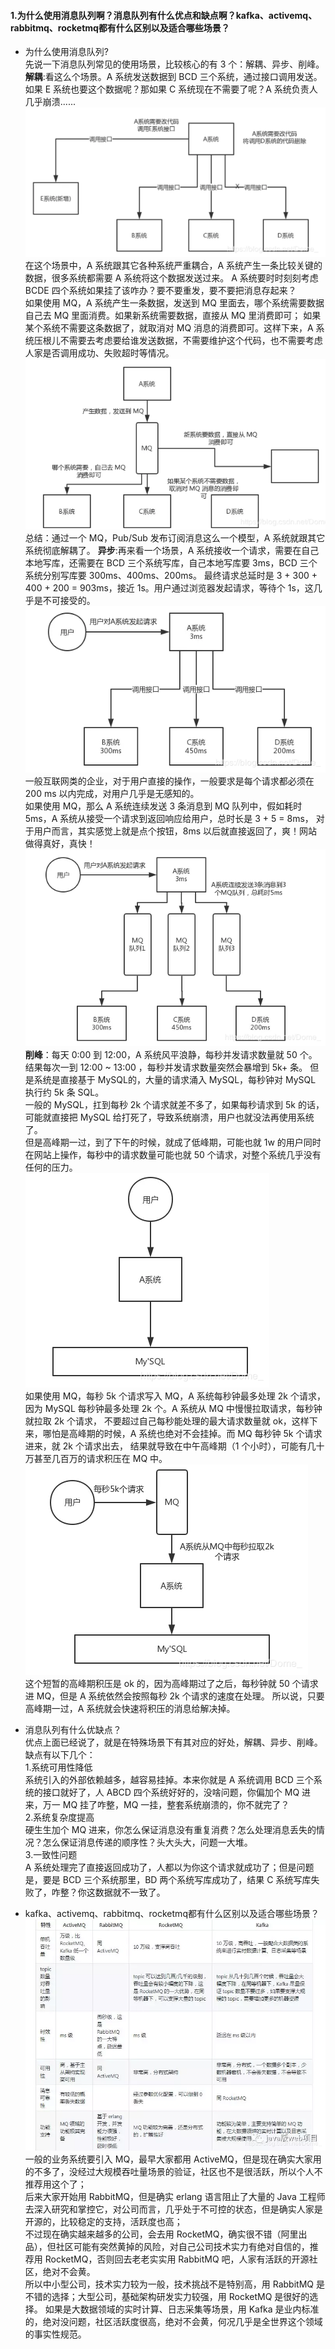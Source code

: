 #### 1.为什么使用消息队列啊？消息队列有什么优点和缺点啊？kafka、activemq、rabbitmq、rocketmq都有什么区别以及适合哪些场景？
* 为什么使用消息队列?          
先说一下消息队列常见的使用场景，比较核心的有 3 个：解耦、异步、削峰。     
**解耦**:看这么个场景。A 系统发送数据到 BCD 三个系统，通过接口调用发送。如果 E 系统也要这个数据呢？那如果 C 系统现在不需要了呢？A 系统负责人几乎崩溃......      
![01_mq](./images/01_mq.png)       
在这个场景中，A 系统跟其它各种系统严重耦合，A 系统产生一条比较关键的数据，很多系统都需要 A 系统将这个数据发送过来。
A 系统要时时刻刻考虑 BCDE 四个系统如果挂了该咋办？要不要重发，要不要把消息存起来？             
如果使用 MQ，A 系统产生一条数据，发送到 MQ 里面去，哪个系统需要数据自己去 MQ 里面消费。如果新系统需要数据，直接从 MQ 里消费即可；
如果某个系统不需要这条数据了，就取消对 MQ 消息的消费即可。这样下来，A 系统压根儿不需要去考虑要给谁发送数据，不需要维护这个代码，也不需要考虑人家是否调用成功、失败超时等情况。      
![02_mq](./images/02_mq.png)        
总结：通过一个 MQ，Pub/Sub 发布订阅消息这么一个模型，A 系统就跟其它系统彻底解耦了。
**异步**:再来看一个场景，A 系统接收一个请求，需要在自己本地写库，还需要在 BCD 三个系统写库，自己本地写库要 3ms，BCD 三个系统分别写库要 300ms、400ms、200ms。
最终请求总延时是 3 + 300 + 400 + 200 = 903ms，接近 1s。用户通过浏览器发起请求，等待个 1s，这几乎是不可接受的。      
![03_mq](./images/03_mq.png)        
一般互联网类的企业，对于用户直接的操作，一般要求是每个请求都必须在 200 ms 以内完成，对用户几乎是无感知的。       
如果使用 MQ，那么 A 系统连续发送 3 条消息到 MQ 队列中，假如耗时 5ms，A 系统从接受一个请求到返回响应给用户，总时长是 3 + 5 = 8ms，
对于用户而言，其实感觉上就是点个按钮，8ms 以后就直接返回了，爽！网站做得真好，真快！        
![04_mq](./images/04_mq.png)        
**削峰**：每天 0:00 到 12:00，A 系统风平浪静，每秒并发请求数量就 50 个。结果每次一到 12:00 ~ 13:00 ，每秒并发请求数量突然会暴增到 5k+ 条。
但是系统是直接基于 MySQL的，大量的请求涌入 MySQL，每秒钟对 MySQL 执行约 5k 条 SQL。     
一般的 MySQL，扛到每秒 2k 个请求就差不多了，如果每秒请求到 5k 的话，可能就直接把 MySQL 给打死了，导致系统崩溃，用户也就没法再使用系统了。     
 但是高峰期一过，到了下午的时候，就成了低峰期，可能也就 1w 的用户同时在网站上操作，每秒中的请求数量可能也就 50 个请求，对整个系统几乎没有任何的压力。     
 ![05_mq](./images/05_mq.png)       
 如果使用 MQ，每秒 5k 个请求写入 MQ，A 系统每秒钟最多处理 2k 个请求，因为 MySQL 每秒钟最多处理 2k 个。A 系统从 MQ 中慢慢拉取请求，每秒钟就拉取 2k 个请求，
 不要超过自己每秒能处理的最大请求数量就 ok，这样下来，哪怕是高峰期的时候，A 系统也绝对不会挂掉。而 MQ 每秒钟 5k 个请求进来，就 2k 个请求出去，
 结果就导致在中午高峰期（1 个小时），可能有几十万甚至几百万的请求积压在 MQ 中。     
 ![06_mq](./images/06_mq.png)       
 这个短暂的高峰期积压是 ok 的，因为高峰期过了之后，每秒钟就 50 个请求进 MQ，但是 A 系统依然会按照每秒 2k 个请求的速度在处理。
 所以说，只要高峰期一过，A 系统就会快速将积压的消息给解决掉。        
 
 * 消息队列有什么优缺点？      
 优点上面已经说了，就是在特殊场景下有其对应的好处，解耦、异步、削峰。     
 缺点有以下几个：       
 1.系统可用性降低           
 系统引入的外部依赖越多，越容易挂掉。本来你就是 A 系统调用 BCD 三个系统的接口就好了，人 ABCD 四个系统好好的，没啥问题，你偏加个 MQ 进来，万一 MQ 挂了咋整，MQ 一挂，整套系统崩溃的，你不就完了？       
 2.系统复杂度提高           
 硬生生加个 MQ 进来，你怎么保证消息没有重复消费？怎么处理消息丢失的情况？怎么保证消息传递的顺序性？头大头大，问题一大堆。        
 3.一致性问题        
 A 系统处理完了直接返回成功了，人都以为你这个请求就成功了；但是问题是，要是 BCD 三个系统那里，BD 两个系统写库成功了，结果 C 系统写库失败了，咋整？你这数据就不一致了。      
 
 
* kafka、activemq、rabbitmq、rocketmq都有什么区别以及适合哪些场景？       
 ![07_mq](./images/07_mq.png)       
 一般的业务系统要引入 MQ，最早大家都用 ActiveMQ，但是现在确实大家用的不多了，没经过大规模吞吐量场景的验证，社区也不是很活跃，所以个人不推荐用这个了；          
 后来大家开始用 RabbitMQ，但是确实 erlang 语言阻止了大量的 Java 工程师去深入研究和掌控它，对公司而言，几乎处于不可控的状态，但是确实人家是开源的，比较稳定的支持，活跃度也高；      
 不过现在确实越来越多的公司，会去用 RocketMQ，确实很不错（阿里出品），但社区可能有突然黄掉的风险，对自己公司技术实力有绝对自信的，推荐用 RocketMQ，否则回去老老实实用 RabbitMQ 吧，人家有活跃的开源社区，绝对不会黄。             
 所以中小型公司，技术实力较为一般，技术挑战不是特别高，用 RabbitMQ 是不错的选择；大型公司，基础架构研发实力较强，用 RocketMQ 是很好的选择。
 如果是大数据领域的实时计算、日志采集等场景，用 Kafka 是业内标准的，绝对没问题，社区活跃度很高，绝对不会黄，何况几乎是全世界这个领域的事实性规范。   
 
 
